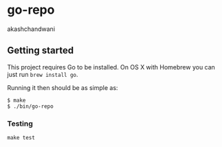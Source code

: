 # go-repo

akashchandwani

## Getting started

This project requires Go to be installed. On OS X with Homebrew you can just run `brew install go`.

Running it then should be as simple as:

```console
$ make
$ ./bin/go-repo
```

### Testing

`make test`
